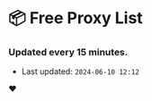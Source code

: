 # :package: Free Proxy List
### Updated every 15 minutes.

- Last updated: `2024-06-10 12:12`

:heart:
